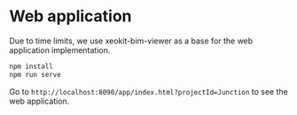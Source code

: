 
# Web application


Due to time limits, we use xeokit-bim-viewer as a base for the web application implementation.


```bash
npm install
npm run serve
```

Go to `http://localhost:8090/app/index.html?projectId=Junction` to see the web application.



